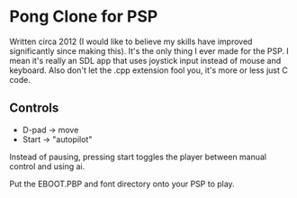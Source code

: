 Pong Clone for PSP
==================
Written circa 2012 (I would like to believe my skills have improved significantly since making this).
It's the only thing I ever made for the PSP.
I mean it's really an SDL app that uses joystick input instead of mouse and keyboard.
Also don't let the .cpp extension fool you, it's more or less just C code.

Controls
--------
- D-pad -> move
- Start -> "autopilot"

Instead of pausing, pressing start toggles the player between manual control and using ai.

Put the EBOOT.PBP and font directory onto your PSP to play.

